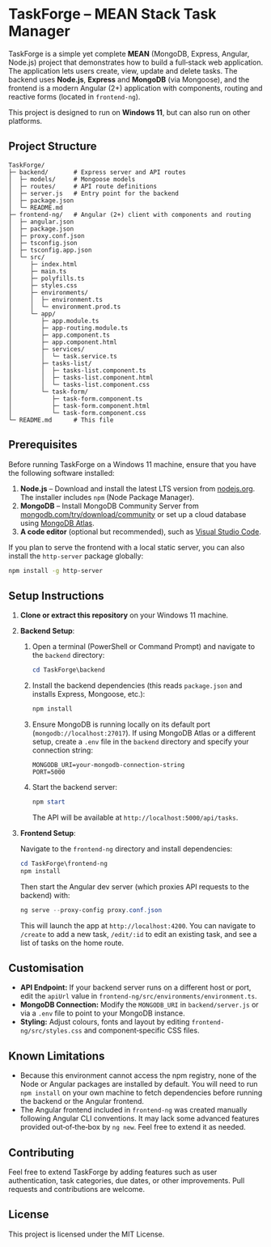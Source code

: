 # TaskForge – MEAN Stack Task Manager

TaskForge is a simple yet complete **MEAN** (MongoDB, Express, Angular, Node.js) project that demonstrates how to build a full‑stack web application. The application lets users create, view, update and delete tasks. The backend uses **Node.js**, **Express** and **MongoDB** (via Mongoose), and the frontend is a modern Angular (2+) application with components, routing and reactive forms (located in `frontend-ng`).

This project is designed to run on **Windows 11**, but can also run on other platforms.

## Project Structure

```
TaskForge/
├─ backend/       # Express server and API routes
│  ├─ models/     # Mongoose models
│  ├─ routes/     # API route definitions
│  ├─ server.js   # Entry point for the backend
│  ├─ package.json
│  └─ README.md
├─ frontend-ng/   # Angular (2+) client with components and routing
│  ├─ angular.json
│  ├─ package.json
│  ├─ proxy.conf.json
│  ├─ tsconfig.json
│  ├─ tsconfig.app.json
│  └─ src/
│     ├─ index.html
│     ├─ main.ts
│     ├─ polyfills.ts
│     ├─ styles.css
│     ├─ environments/
│     │  ├─ environment.ts
│     │  └─ environment.prod.ts
│     └─ app/
│        ├─ app.module.ts
│        ├─ app-routing.module.ts
│        ├─ app.component.ts
│        ├─ app.component.html
│        ├─ services/
│        │  └─ task.service.ts
│        ├─ tasks-list/
│        │  ├─ tasks-list.component.ts
│        │  ├─ tasks-list.component.html
│        │  └─ tasks-list.component.css
│        └─ task-form/
│           ├─ task-form.component.ts
│           ├─ task-form.component.html
│           └─ task-form.component.css
└─ README.md      # This file
```

## Prerequisites

Before running TaskForge on a Windows 11 machine, ensure that you have the following software installed:

1. **Node.js** – Download and install the latest LTS version from [nodejs.org](https://nodejs.org/). The installer includes `npm` (Node Package Manager).
2. **MongoDB** – Install MongoDB Community Server from [mongodb.com/try/download/community](https://www.mongodb.com/try/download/community) or set up a cloud database using [MongoDB Atlas](https://www.mongodb.com/cloud/atlas).
3. **A code editor** (optional but recommended), such as [Visual Studio Code](https://code.visualstudio.com/).

If you plan to serve the frontend with a local static server, you can also install the `http-server` package globally:

```bash
npm install -g http-server
```

## Setup Instructions

1. **Clone or extract this repository** on your Windows 11 machine.

2. **Backend Setup**:
   1. Open a terminal (PowerShell or Command Prompt) and navigate to the `backend` directory:

      ```powershell
      cd TaskForge\backend
      ```

   2. Install the backend dependencies (this reads `package.json` and installs Express, Mongoose, etc.):

      ```powershell
      npm install
      ```

   3. Ensure MongoDB is running locally on its default port (`mongodb://localhost:27017`). If using MongoDB Atlas or a different setup, create a `.env` file in the `backend` directory and specify your connection string:

      ```env
      MONGODB_URI=your-mongodb-connection-string
      PORT=5000
      ```

   4. Start the backend server:

      ```powershell
      npm start
      ```

      The API will be available at `http://localhost:5000/api/tasks`.

3. **Frontend Setup**:

   Navigate to the `frontend-ng` directory and install dependencies:

   ```powershell
   cd TaskForge\frontend-ng
   npm install
   ```

   Then start the Angular dev server (which proxies API requests to the backend) with:

   ```powershell
   ng serve --proxy-config proxy.conf.json
   ```

   This will launch the app at `http://localhost:4200`. You can navigate to `/create` to add a new task, `/edit/:id` to edit an existing task, and see a list of tasks on the home route.

## Customisation

* **API Endpoint:** If your backend server runs on a different host or port, edit the `apiUrl` value in `frontend-ng/src/environments/environment.ts`.
* **MongoDB Connection:** Modify the `MONGODB_URI` in `backend/server.js` or via a `.env` file to point to your MongoDB instance.
* **Styling:** Adjust colours, fonts and layout by editing `frontend-ng/src/styles.css` and component‑specific CSS files.

## Known Limitations

* Because this environment cannot access the npm registry, none of the Node or Angular packages are installed by default. You will need to run `npm install` on your own machine to fetch dependencies before running the backend or the Angular frontend.
* The Angular frontend included in `frontend-ng` was created manually following Angular CLI conventions. It may lack some advanced features provided out‑of‑the‑box by `ng new`. Feel free to extend it as needed.

## Contributing

Feel free to extend TaskForge by adding features such as user authentication, task categories, due dates, or other improvements. Pull requests and contributions are welcome.

## License

This project is licensed under the MIT License.
